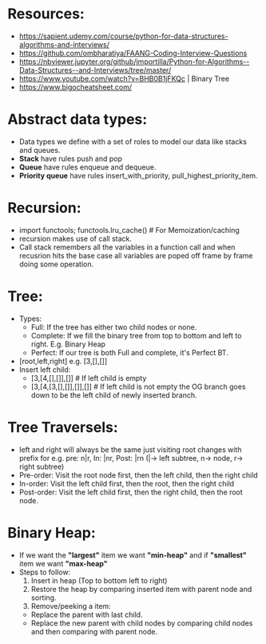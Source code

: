 # Resources:
- https://sapient.udemy.com/course/python-for-data-structures-algorithms-and-interviews/
- https://github.com/ombharatiya/FAANG-Coding-Interview-Questions
- https://nbviewer.jupyter.org/github/jmportilla/Python-for-Algorithms--Data-Structures--and-Interviews/tree/master/
- https://www.youtube.com/watch?v=BHB0B1jFKQc | Binary Tree
- https://www.bigocheatsheet.com/

# Abstract data types:
- Data types we define with a set of roles to model our data like stacks and queues.
- **Stack** have rules push and pop
- **Queue** have rules enqueue and dequeue.
- **Priority queue** have rules insert_with_priority, pull_highest_priority_item.


# Recursion:
- import functools; functools.lru_cache() # For Memoization/caching
- recursion makes use of call stack.
- Call stack remembers all the variables in a function call and when recusrion hits the base case all variables are poped off frame by frame doing some operation.
# Tree:
- Types:
  - Full: If the tree has either two child nodes or none.
  - Complete: If we fill the binary tree from top to bottom and left to right. E.g. Binary Heap
  - Perfect: If our tree is both Full and complete, it's Perfect BT.
- [root,left,right] e.g. [3,[],[]]
- Insert left child:
  - [3,[4,[],[]],[]] # If left child is empty
  - [3,[4,[3,[],[]],[]],[]] # If left child is not empty the OG branch goes down to be the left child of newly inserted branch.

# Tree Traversels:
- left and right will always be the same just visiting root changes with prefix for e.g. pre: n|r, In: |nr, Post: |rn (|-> left subtree, n-> node, r-> right subtree)
- Pre-order: Visit the root node first, then the left child, then the right child
- In-order: Visit the left child first, then the root, then the right child
- Post-order: Visit the left child first, then the right child, then the root node.

# Binary Heap:
- If we want the **"largest"** item we want **"min-heap"** and if **"smallest"** item we want **"max-heap"**
- Steps to follow:
  1. Insert in heap (Top to bottom left to right)
  2. Restore the heap by comparing inserted item with parent node and sorting.
  3. Remove/peeking a item: 
    - Replace the parent with last child.
    - Replace the new parent with child nodes by comparing child nodes and then comparing with parent node. 


